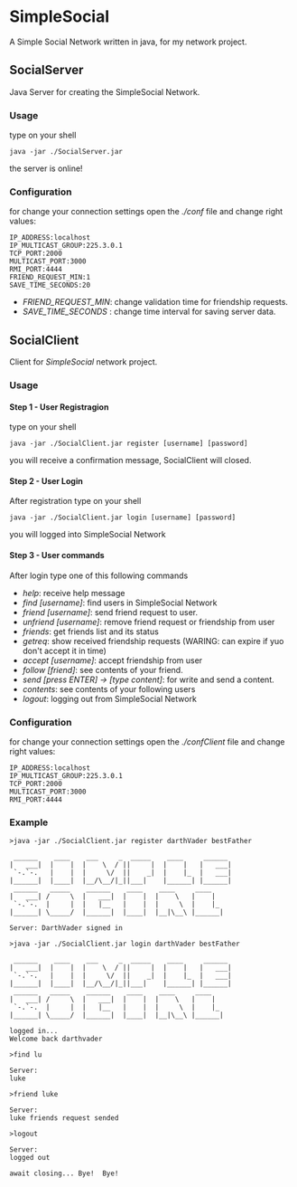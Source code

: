 # SimpleSocial

A Simple Social Network written in java, for my network project.

## SocialServer

Java Server for creating the SimpleSocial Network. 

### Usage

type on your shell

```
java -jar ./SocialServer.jar
```
the server is online!

### Configuration

for change your connection settings open the _./conf_ file and change right values:

```
IP_ADDRESS:localhost
IP_MULTICAST_GROUP:225.3.0.1
TCP_PORT:2000
MULTICAST_PORT:3000
RMI_PORT:4444
FRIEND_REQUEST_MIN:1
SAVE_TIME_SECONDS:20
```
* *FRIEND_REQUEST_MIN*: change validation time for friendship requests.
* *SAVE_TIME_SECONDS* : change time interval for saving server data.

## SocialClient 

Client for *SimpleSocial* network project. 

### Usage

#### Step 1 - User Registragion
type on your shell

```
java -jar ./SocialClient.jar register [username] [password]
```

you will receive a confirmation message, SocialClient will closed.

#### Step 2 - User Login
After registration type on your shell

```
java -jar ./SocialClient.jar login [username] [password]
```
you will logged into SimpleSocial Network

#### Step 3 - User commands

After login type one of this following commands

* *help*: receive help message
* *find [username]*: find users in SimpleSocial Network
* *friend [username]*: send friend request to user.
* *unfriend [username]*: remove friend request or friendship from user
* *friends*: get friends list and its status
* *getreq*: show received friendship requests (WARING: can expire if yuo don't accept it in time)
* *accept [username]*: accept friendship from user
* *follow [friend]*: see contents of your friend.
* *send [press ENTER] -> [type content]*: for write and send a content.
* *contents*: see contents of your following users
* *logout*: logging out from SimpleSocial Network

### Configuration

for change your connection settings open the _./confClient_ file and change right values:

```
IP_ADDRESS:localhost
IP_MULTICAST_GROUP:225.3.0.1
TCP_PORT:2000
MULTICAST_PORT:3000
RMI_PORT:4444
```

### Example

```   
>java -jar ./SocialClient.jar register darthVader bestFather 

 ______    ____    ___     _  _____    ____     ______ 
|   ___|  |    |  |    \  / ||     |  |    |   |   ___|
 `-.`-.   |    |  |     \/  ||    _|  |    |_  |   ___|
|______|  |____|  |__/\__/|_||___|    |______| |______|
 ______   _____    ______    ____    ____     ____   
|   ___| /     \  |   ___|  |    |  |    \   |    |  
 `-.`-.  |     |  |   |__   |    |  |     \  |    |_ 
|______| \_____/  |______|  |____|  |__|\__\ |______|

Server: DarthVader signed in

>java -jar ./SocialClient.jar login darthVader bestFather 

 ______    ____    ___     _  _____    ____     ______ 
|   ___|  |    |  |    \  / ||     |  |    |   |   ___|
 `-.`-.   |    |  |     \/  ||    _|  |    |_  |   ___|
|______|  |____|  |__/\__/|_||___|    |______| |______|
 ______   _____    ______    ____    ____     ____   
|   ___| /     \  |   ___|  |    |  |    \   |    |  
 `-.`-.  |     |  |   |__   |    |  |     \  |    |_ 
|______| \_____/  |______|  |____|  |__|\__\ |______|

logged in...
Welcome back darthvader

>find lu

Server:
luke

>friend luke

Server:
luke friends request sended

>logout

Server:
logged out

await closing... Bye!  Bye! 

```